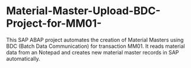 # Material-Master-Upload-BDC-Project-for-MM01-
This SAP ABAP project automates the creation of Material Masters using BDC (Batch Data Communication) for transaction MM01. It reads material data from an Notepad and creates new material master records in SAP automatically.
